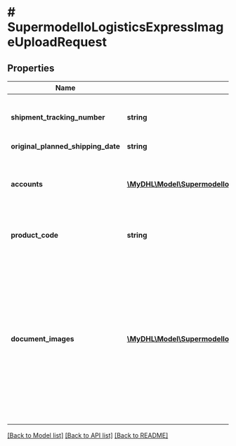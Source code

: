 # # SupermodelIoLogisticsExpressImageUploadRequest

## Properties

Name | Type | Description | Notes
------------ | ------------- | ------------- | -------------
**shipment_tracking_number** | **string** | Please provide Shipment Identification number (AWB number) |
**original_planned_shipping_date** | **string** |  |
**accounts** | [**\MyDHL\Model\SupermodelIoLogisticsExpressAccount[]**](SupermodelIoLogisticsExpressAccount.md) | Please enter all the DHL Express accounts and types to be used for this shipment |
**product_code** | **string** | Please enter DHL Express Global Product code |
**document_images** | [**\MyDHL\Model\SupermodelIoLogisticsExpressDocumentImagesInner[]**](SupermodelIoLogisticsExpressDocumentImagesInner.md) | This section is to support multiple base64 encoded string with the image of export documentation for Paperless Trade images. When an invalid base64 encoded string is provided, an error message will be returned |

[[Back to Model list]](../../README.md#models) [[Back to API list]](../../README.md#endpoints) [[Back to README]](../../README.md)
